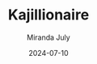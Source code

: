---
title: Kajillionaire
subtitle: Miranda July
year: 2020
link: https://www.themoviedb.org/movie/541305-kajillionaire
type: Movie
date: 2024-07-10
image: ./images/kajillionaire.jpg
tags: [{name: "Best of 2020", rank: 9}]
---